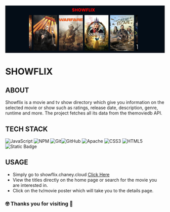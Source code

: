 ![Project Banner](https://github.com/D-Chaney/showflix/blob/main/banner.png?raw=true)

# SHOWFLIX

## ABOUT
Showflix is a movie and tv show directory which give you information on the selected movie or show such as ratings, release date, description, genre, runtime and more. The project fetches all its data from the themoviedb API. 

## TECH STACK
 ![JavaScript](https://img.shields.io/badge/javascript-%23323330.svg?style=for-the-badge&logo=javascript&logoColor=%23F7DF1E) ![NPM](https://img.shields.io/badge/NPM-%23CB3837.svg?style=for-the-badge&logo=npm&logoColor=white) ![Git](https://img.shields.io/badge/git-%23F05033.svg?style=for-the-badge&logo=git&logoColor=white)![GitHub](https://img.shields.io/badge/github-%23121011.svg?style=for-the-badge&logo=github&logoColor=white) ![Apache](https://img.shields.io/badge/apache-%23D42029.svg?style=for-the-badge&logo=apache&logoColor=white) ![CSS3](https://img.shields.io/badge/css3-%231572B6.svg?style=for-the-badge&logo=css3&logoColor=white) ![HTML5](https://img.shields.io/badge/html5-%23E34F26.svg?style=for-the-badge&logo=html5&logoColor=white) ![Static Badge](https://img.shields.io/badge/themoviedb-blue?style=for-the-badge&label=API&labelColor=gray)



 ## USAGE

 - Simply go to showflix.chaney.cloud <a href="https://showflix.chaney.cloud">Click Here</a>
 - View the titles directly on the home page or search for the movie you are interested in.
 - Click on the tv/movie poster which will take you to the details page.

### 🤓 Thanks you for visiting 👋
